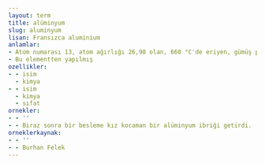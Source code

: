 ```yaml
---
layout: term
title: alüminyum
slug: aluminyum
lisan: Fransızca aluminium
anlamlar:
- Atom numarası 13, atom ağırlığı 26,98 olan, 660 °C'de eriyen, gümüş parlaklığında, beyaz, hafif bir element (simgesi Al)
- Bu elementten yapılmış
ozellikler:
- - isim
  - kimya
- - isim
  - kimya
  - sıfat
ornekler:
- - ''
- - Biraz sonra bir besleme kız kocaman bir alüminyum ibriği getirdi.
orneklerkaynak:
- - ''
- - Burhan Felek
---
```

